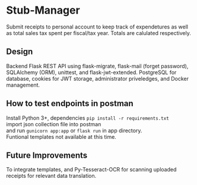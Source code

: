 # Stub-Manager

Submit receipts to personal account to keep track of expendetures as well as total sales tax spent per fiscal/tax year.
Totals are calulated respectively.

## Design

Backend Flask REST API using flask-migrate, flask-mail (forget password), SQLAlchemy (ORM), unittest, and flask-jwt-extended. PostgreSQL for database, cookies for JWT storage, administrator priveledges, and Docker management.

## How to test endpoints in postman
Install Python 3+, dependencies `pip install -r requirements.txt`\
import json collection file into postman\
and run `gunicorn app:app` or `flask run` in app directory.\
Funtional templates not available at this time.

## Future Improvements

To integrate templates, and Py-Tesseract-OCR for scanning uploaded receipts for relevant data translation.
